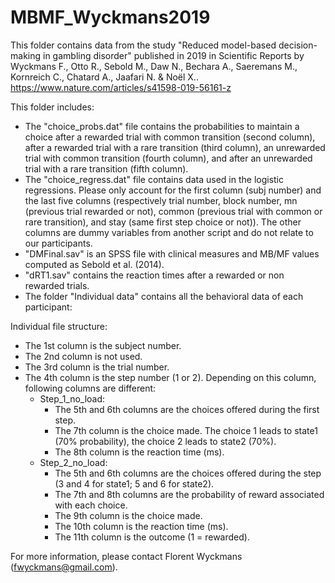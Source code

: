 # MBMF_Wyckmans2019
This folder contains data from the study "Reduced model-based decision-making in gambling disorder" published in 2019 in Scientific Reports by Wyckmans F., Otto R., Sebold M., Daw N., Bechara A., Saeremans M., Kornreich C., Chatard A., Jaafari N. & Noël X..     
https://www.nature.com/articles/s41598-019-56161-z  

This folder includes:  
- The "choice_probs.dat" file contains the probabilities to maintain a choice after a rewarded trial with common transition (second column), after a rewarded trial with a rare transition (third column), an unrewarded trial with common transition (fourth column), and after an unrewarded trial with a rare transition (fifth column).  
- The "choice_regress.dat" file contains data used in the logistic regressions. Please only account for the first column (subj number) and the last five columns (respectively trial number, block number, mn (previous trial rewarded or not), common (previous trial with common or rare transition), and stay (same first step choice or not)). The other columns are dummy variables from another script and do not relate to our participants.  
- "DMFinal.sav" is an SPSS file with clinical measures and MB/MF values computed as Sebold et al. (2014).  
- "dRT1.sav" contains the reaction times after a rewarded or non rewarded trials.  
- The folder "Individual data" contains all the behavioral data of each participant:


Individual file structure:
- The 1st column is the subject number.  
- The 2nd column is not used.  
- The 3rd column is the trial number.  
- The 4th column is the step number (1 or 2). Depending on this column, following columns are different:  
  - Step_1_no_load:  
    - The 5th and 6th columns are the choices offered during the first step.  
    - The 7th column is the choice made. The choice 1 leads to state1 (70% probability), the choice 2 leads to state2 (70%).  
    - The 8th column is the reaction time (ms).  
  - Step_2_no_load:  
    - The 5th and 6th columns are the choices offered during the step (3 and 4 for state1; 5 and 6 for state2).  
    - The 7th and 8th columns are the probability of reward associated with each choice.  
    - The 9th column is the choice made.  
    - The 10th column is the reaction time (ms).  
    - The 11th column is the outcome (1 = rewarded).
  

For more information, please contact Florent Wyckmans (fwyckmans@gmail.com).
